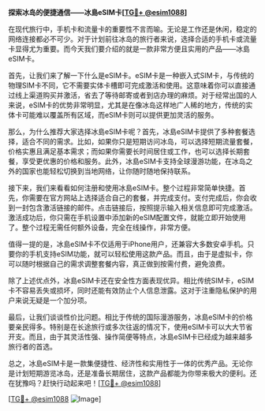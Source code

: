 **探索冰岛的便捷通信——冰島eSIM卡[[TG💪+ @esim1088](https://t.me/s/esim1088)]**

在现代旅行中，手机卡和流量卡的重要性不言而喻。无论是工作还是休闲，稳定的网络连接都必不可少。对于计划前往冰岛的旅行者来说，选择合适的手机卡或流量卡显得尤为重要。而今天我们要介绍的就是一款非常方便且实用的产品——冰島eSIM卡。

首先，让我们来了解一下什么是eSIM卡。eSIM卡是一种嵌入式SIM卡，与传统的物理SIM卡不同，它不需要实体卡槽即可完成激活和使用。这意味着你可以直接通过线上渠道购买并激活，省去了等待邮寄或者到店办理的麻烦。对于经常出国的人来说，eSIM卡的优势非常明显，尤其是在像冰岛这样地广人稀的地方，传统的实体卡可能难以覆盖所有区域，而eSIM卡则可以提供更加灵活的服务。

那么，为什么推荐大家选择冰島eSIM卡呢？首先，冰島eSIM卡提供了多种套餐选择，适合不同的需求。比如，如果你只是短期访问冰岛，可以选择短期流量套餐，价格实惠且满足基本需求；而如果你需要长时间居住或工作，也可以选择长期套餐，享受更优惠的价格和服务。此外，冰島eSIM卡支持全球漫游功能，在冰岛之外的国家也能轻松切换到当地网络，让你随时随地保持联系。

接下来，我们来看看如何注册和使用冰島eSIM卡。整个过程非常简单快捷。首先，你需要在官方网站上选择适合自己的套餐，并完成支付。支付完成后，你会收到一封包含激活链接的邮件。点击链接后，按照提示输入相关信息即可完成激活。激活成功后，你只需在手机设置中添加新的eSIM配置文件，就能立即开始使用了。整个过程无需任何额外设备，完全在线操作，非常方便。

值得一提的是，冰島eSIM卡不仅适用于iPhone用户，还兼容大多数安卓手机。只要你的手机支持eSIM功能，就可以轻松使用这款产品。而且，由于是虚拟卡，你可以随时根据自己的需求调整套餐内容，真正做到按需付费，避免浪费。

除了上述优点外，冰島eSIM卡还在安全性方面表现优异。相比传统SIM卡，eSIM卡不容易丢失或损坏，同时还能有效防止个人信息泄露。这对于注重隐私保护的用户来说无疑是一个加分项。

最后，让我们谈谈性价比问题。相比于传统的国际漫游服务，冰島eSIM卡的价格要亲民得多。特别是在长途旅行或多次往返的情况下，使用eSIM卡可以大大节省开支。而且，由于其灵活性强、操作简便等特点，冰島eSIM卡已经成为越来越多旅行者的首选。

总之，冰島eSIM卡是一款集便捷性、经济性和实用性于一体的优秀产品。无论你是计划短期游览冰岛，还是准备长期居住，这款产品都能为你带来极大的便利。还在犹豫吗？赶快行动起来吧！[[TG💪+ @esim1088](https://t.me/s/esim1088)]

[[TG💪+ @esim1088](https://t.me/s/esim1088) ![Image](https://i.postimg.cc/4NQfJmqS/Snipaste-2025-05-13-00-14-12.png)]